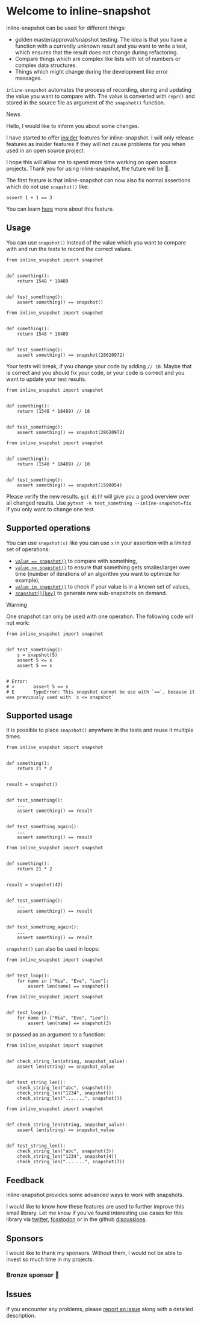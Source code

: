 # Welcome to inline-snapshot

inline-snapshot can be used for different things:

- golden master/approval/snapshot testing. The idea is that you have a function with a currently unknown result and you want to write a test, which ensures that the result does not change during refactoring.
- Compare things which are complex like lists with lot of numbers or complex data structures.
- Things which might change during the development like error messages.

`inline-snapshot` automates the process of recording, storing and updating the value you want to compare with. The value is converted with `repr()` and stored in the source file as argument of the `snapshot()` function.

News

Hello, I would like to inform you about some changes.

I have started to offer [insider](https://15r10nk.github.io/inline-snapshot/latest/insiders/) features for inline-snapshot. I will only release features as insider features if they will not cause problems for you when used in an open source project.

I hope this will allow me to spend more time working on open source projects. Thank you for using inline-snapshot, the future will be 🚀.

The first feature is that inline-snapshot can now also fix normal assertions which do not use `snapshot()` like:

```
assert 1 + 1 == 3

```

You can learn [here](fix_assert/) more about this feature.

## Usage

You can use `snapshot()` instead of the value which you want to compare with and run the tests to record the correct values.

```
from inline_snapshot import snapshot


def something():
    return 1548 * 18489


def test_something():
    assert something() == snapshot()

```

```
from inline_snapshot import snapshot


def something():
    return 1548 * 18489


def test_something():
    assert something() == snapshot(28620972)

```

Your tests will break, if you change your code by adding `// 18`. Maybe that is correct and you should fix your code, or your code is correct and you want to update your test results.

```
from inline_snapshot import snapshot


def something():
    return (1548 * 18489) // 18


def test_something():
    assert something() == snapshot(28620972)

```

```
from inline_snapshot import snapshot


def something():
    return (1548 * 18489) // 18


def test_something():
    assert something() == snapshot(1590054)

```

Please verify the new results. `git diff` will give you a good overview over all changed results. Use `pytest -k test_something --inline-snapshot=fix` if you only want to change one test.

## Supported operations

You can use `snapshot(x)` like you can use `x` in your assertion with a limited set of operations:

- [`value == snapshot()`](eq_snapshot/) to compare with something,
- [`value <= snapshot()`](cmp_snapshot/) to ensure that something gets smaller/larger over time (number of iterations of an algorithm you want to optimize for example),
- [`value in snapshot()`](in_snapshot/) to check if your value is in a known set of values,
- [`snapshot()[key]`](getitem_snapshot/) to generate new sub-snapshots on demand.

Warning

One snapshot can only be used with one operation. The following code will not work:

```
from inline_snapshot import snapshot


def test_something():
    s = snapshot(5)
    assert 5 <= s
    assert 5 == s


# Error:
# >       assert 5 == s
# E       TypeError: This snapshot cannot be use with `==`, because it was previously used with `x <= snapshot`

```

## Supported usage

It is possible to place `snapshot()` anywhere in the tests and reuse it multiple times.

```
from inline_snapshot import snapshot


def something():
    return 21 * 2


result = snapshot()


def test_something():
    ...
    assert something() == result


def test_something_again():
    ...
    assert something() == result

```

```
from inline_snapshot import snapshot


def something():
    return 21 * 2


result = snapshot(42)


def test_something():
    ...
    assert something() == result


def test_something_again():
    ...
    assert something() == result

```

`snapshot()` can also be used in loops:

```
from inline_snapshot import snapshot


def test_loop():
    for name in ["Mia", "Eva", "Leo"]:
        assert len(name) == snapshot()

```

```
from inline_snapshot import snapshot


def test_loop():
    for name in ["Mia", "Eva", "Leo"]:
        assert len(name) == snapshot(3)

```

or passed as an argument to a function:

```
from inline_snapshot import snapshot


def check_string_len(string, snapshot_value):
    assert len(string) == snapshot_value


def test_string_len():
    check_string_len("abc", snapshot())
    check_string_len("1234", snapshot())
    check_string_len(".......", snapshot())

```

```
from inline_snapshot import snapshot


def check_string_len(string, snapshot_value):
    assert len(string) == snapshot_value


def test_string_len():
    check_string_len("abc", snapshot(3))
    check_string_len("1234", snapshot(4))
    check_string_len(".......", snapshot(7))

```

## Feedback

inline-snapshot provides some advanced ways to work with snapshots.

I would like to know how these features are used to further improve this small library. Let me know if you've found interesting use cases for this library via [twitter](https://twitter.com/15r10nk), [fosstodon](https://fosstodon.org/deck/@15r10nk) or in the github [discussions](https://github.com/15r10nk/inline-snapshot/discussions/new?category=show-and-tell).

## Sponsors

I would like to thank my sponsors. Without them, I would not be able to invest so much time in my projects.

### Bronze sponsor 🥉

## Issues

If you encounter any problems, please [report an issue](https://github.com/15r10nk/inline-snapshot/issues) along with a detailed description.
